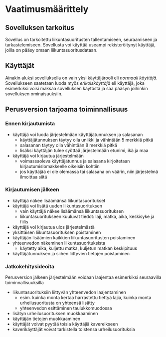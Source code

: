 # Vaatimusmäärittely
## Sovelluksen tarkoitus

Sovellus on tarkoitettu liikuntasuoritusten tallentamiseen, seuraamiseen ja tarkastelemiseen. Sovellusta voi käyttää useampi rekisteröitynyt käyttäjä, joilla on pääsy omaan liikuntasuoritusdataan.

## Käyttäjät

Ainakin aluksi sovelluksella on vain yksi käyttäjärooli eli *normaali käyttäjä*. Sovellukseen saatetaan luoda myös *erikoiskäyttäjä* eli käyttäjä, joka esimerkiksi voisi maksaa sovelluksen käytöstä ja saa pääsyn joihinkin sovelluksen ominaisuuksiin.

## Perusversion tarjoama toiminnallisuus

### Ennen kirjautumista

* käyttäjä voi luoda järjestelmään käyttäjätunnuksen ja salasanan 
  * käyttäjätunnuksen täytyy olla uniikki ja vähintään 5 merkkiä pitkä
  * salasanan täytyy olla vähintään 8 merkkiä pitkä 
  * lisäksi käyttäjän tulee syöttää järjestelmään etunimi, ikä ja maa 
* käyttäjä voi kirjautua järjestelmään 
  * voimassaoleva käyttäjätunnus ja salasana kirjoitetaan kirjautumislomakkeelle oikeisiin kohtiin 
  * jos käyttäjää ei ole olemassa tai salasana on väärin, niin järjestelmä ilmoittaa siitä 

### Kirjautumisen jälkeen

* käyttäjä näkee lisäämänsä liikuntasuoritukset 
* käyttäjä voi lisätä uuden liikuntasuorituksen 
  * vain käyttäjä näkee lisäämänsä liikuntasuorituksen 
  * liikuntasuoritukseen kuuluvat tiedot: laji, matka, aika, keskisyke ja fiilis
* käyttäjä voi kirjautua ulos järjestelmästä 
* yksittäisen liikuntasuorituksen poistaminen
* käyttäjän lisäämien kaikkien liikuntasuoritusten poistaminen
* yhteenvedon näkeminen liikuntasuorituksista 
  * käytetty aika, kuljettu matka, kuljetun matkan keskipituus
* käyttäjätunnuksen ja siihen liittyvien tietojen poistaminen 

### Jatkokehitysideoita

Perusversion jälkeen järjestelmään voidaan laajentaa esimerkiksi seuraavilla toiminnallisuuksilla

* liikuntasuorituksiin liittyvän yhteenvedon laajentaminen
  * esim. kuinka monta kertaa harrastettu tiettyä lajia, kuinka monta urheilusuoritusta on yhteensä lisätty
  * yhteenvedon esittäminen taulukkomuodossa
* lisätyn urheilusuorituksen muokkaaminen
* käyttäjän tietojen muokkaaminen
* käyttäjät voivat pyytää toisia käyttäjiä kavereikseen
* kaverikäyttäjät voivat tarkistella toistensa urheilusuorituksia

